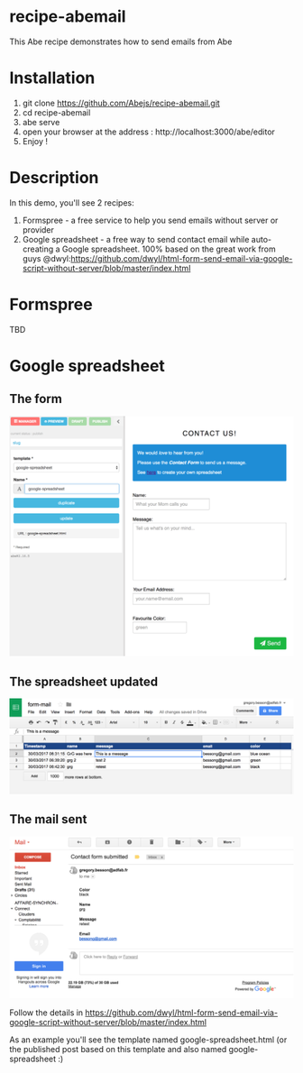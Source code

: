 # recipe-abemail
This Abe recipe demonstrates how to send emails from Abe



# Installation
1. git clone https://github.com/Abejs/recipe-abemail.git
2. cd recipe-abemail
3. abe serve
4. open your browser at the address : http://localhost:3000/abe/editor
5. Enjoy !

# Description
In this demo, you'll see 2 recipes:
1. Formspree - a free service to help you send emails without server or provider
2. Google spreadsheet - a free way to send contact email while auto-creating a Google spreadsheet. 100% based on the great work from guys @dwyl:https://github.com/dwyl/html-form-send-email-via-google-script-without-server/blob/master/index.html


# Formspree

TBD

# Google spreadsheet

## The form
![Screenshot](/site/screenshot2.png?raw=true)

## The spreadsheet updated
![Screenshot](/site/screenshot1.png?raw=true)

## The mail sent
![Screenshot](/site/screenshot3.png?raw=true)

Follow the details in https://github.com/dwyl/html-form-send-email-via-google-script-without-server/blob/master/index.html

As an example you'll see the template named google-spreadsheet.html (or the published post based on this template and also named google-spreadsheet :)

